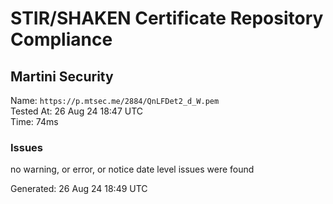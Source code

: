 # STIR/SHAKEN Certificate Repository Compliance

## Martini Security

Name: `https://p.mtsec.me/2884/QnLFDet2_d_W.pem`\
Tested At: 26 Aug 24 18:47 UTC\
Time: 74ms

### Issues

no warning, or error, or notice date level issues were found

Generated: 26 Aug 24 18:49 UTC